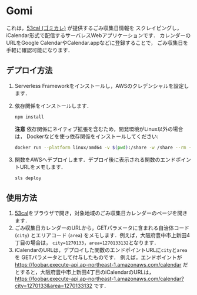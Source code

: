 # Gomi

これは，[53cal (ゴミカレ)](http://www.53cal.jp/) が提供するごみ収集日情報を
スクレイピングし，iCalendar形式で配信するサーバレスWebアプリケーションです．
カレンダーのURLをGoogle CalendarやCalendar.appなどに登録することで，
ごみ収集日を手軽に確認可能になります．


## デプロイ方法

1. Serverless Frameworkをインストールし，AWSのクレデンシャルを設定します．
2. 依存関係をインストールします．
    ```bash
    npm install
    ```
    **注意** 依存関係にネイティブ拡張を含むため，開発環境がLinux以外の場合は，
    Dockerなどを使っ依存関係をインストールしてください:

    ```bash
    docker run --platform linux/amd64 -v $(pwd):/share -w /share --rm -it node:14 npm install
    ```
3. 関数をAWSへデプロイします．デプロイ後に表示される関数のエンドポイントURLをメモします．
    ```bash
    sls deploy
    ```


## 使用方法

1. [53cal](https://www.53cal.jp/)をブラウザで開き，対象地域のごみ収集日カレンダーのページを開きます．
2. ごみ収集日カレンダーのURLから，GETパラメータに含まれる自治体コード (`city`) とエリアコード (`area`) をメモします．例えば，大阪府豊中市上新田4丁目の場合は，
`city=1270133`，`area=1270133132`となります．
3. iCalendarのURLは，デプロイした関数のエンドポイントURLに`city`と`area`を
   GETパラメータとして付与したものです．
   例えば，エンドポイントが https://foobar.execute-api.ap-northeast-1.amazonaws.com/calendar
   だとすると，大阪府豊中市上新田4丁目のiCalendarのURLは， https://foobar.execute-api.ap-northeast-1.amazonaws.com/calendar?city=1270133&area=1270133132 です．
